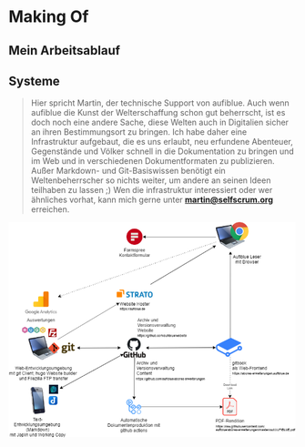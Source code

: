 # Making Of

## Mein Arbeitsablauf

## Systeme

> Hier spricht Martin, der technische Support von aufiblue. Auch wenn aufiblue die Kunst der Welterschaffung schon gut beherrscht, ist es doch noch eine andere Sache, diese Welten auch in Digitalien sicher an ihren Bestimmungsort zu bringen. Ich habe daher eine Infrastruktur aufgebaut, die es uns erlaubt, neu erfundene Abenteuer, Gegenstände und Völker schnell in die Dokumentation zu bringen und im Web und in verschiedenen Dokumentformaten zu publizieren. Außer Markdown- und Git-Basiswissen benötigt ein Weltenbeherrscher so nichts weiter, um andere an seinen Ideen teilhaben zu lassen ;\) Wen die infrastruktur interessiert oder wer ähnliches vorhat, kann mich gerne unter **martin@selfscrum.org** erreichen.

![Systeme](../.gitbook/assets/systeme.png)

